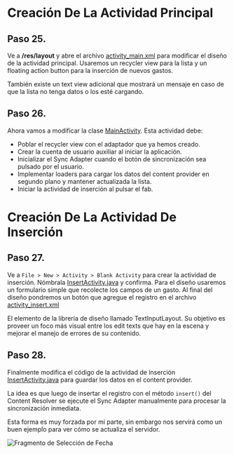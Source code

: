 # Creación De La Actividad Principal

## Paso 25.
Ve a **/res/layout** y abre el archivo [activity_main.xml](../app/src/main/res/layout/activity_main.xml) para modificar el diseño de la actividad principal. Usaremos un recycler view para la lista y un floating action button para la inserción de nuevos gastos.

También existe un text view adicional que mostrará un mensaje en caso de que la lista no tenga datos o los esté cargando.

## Paso 26.
Ahora vamos a modificar la clase [MainActivity](../app/src/main/java/com/example/jocode/syncandroid/MainActivity.java).
Esta actividad debe:

* Poblar el recycler view con el adaptador que ya hemos creado.
* Crear la cuenta de usuario auxiliar al iniciar la aplicación.
* Inicializar el Sync Adapter cuando el botón de sincronización sea pulsado por el usuario.
* Implementar loaders para cargar los datos del content provider en segundo plano y mantener actualizada la lista.
* Iniciar la actividad de inserción al pulsar el fab.



# Creación De La Actividad De Inserción

## Paso 27.
Ve a `File > New > Activity > Blank Activity` para crear la actividad de inserción. Nómbrala [InsertActivity.java]() y confirma.
Para el diseño usaremos un formulario simple que recolecte los campos de un gasto. Al final del diseño pondremos un botón que agregue el registro en el archivo [activity_insert.xml](../app/src/main/res/layout/activity_insert.xml)

El elemento de la librería de diseño llamado TextInputLayout. Su objetivo es proveer un foco más visual entre los edit texts que hay en la escena y mejorar el manejo de errores de su contenido.


## Paso 28.
Finalmente modifica el código de la actividad de inserción [InsertActivity.java](../app/src/main/java/com/example/jocode/syncandroid/InsertActivity.java) para guardar los datos en el content provider.

La idea es que luego de insertar el registro con el método `insert()` del Content Resolver se ejecute el Sync Adapter manualmente para procesar la sincronización inmediata.

Esta forma es muy forzada por mi parte, sin embargo nos servirá como un buen ejemplo para ver cómo se actualiza el servidor.

![Fragmento de Selección de Fecha](http://www.hermosaprogramacion.com/wp-content/uploads/2015/07/actividad-insercion-seleccion-de-fecha.png)
